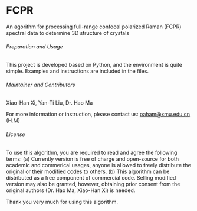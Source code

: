 # FCPR
An agorithm for processing full-range confocal polarized Raman (FCPR) spectral data to determine 3D structure of crystals

###### Preparation and Usage ######
This project is developed based on Python, and the environment is quite simple. Examples and instructions are included in the files.

###### Maintainer and Contributors ######
Xiao-Han Xi, Yan-Ti Liu, Dr. Hao Ma

For more information or instruction, please contact us: oaham@xmu.edu.cn (H.M)

###### License ######
To use this algorithm, you are required to read and agree the following terms:
(a) Currently version is free of charge and open-source for both academic and commerical usages, anyone is allowed to freely distribute the original or their modified codes to others.
(b) This algorithm can be distributed as a free component of commercial code. Selling modified version may also be granted, however, obtaining prior consent from the original authors (Dr. Hao Ma, Xiao-Han Xi) is needed.

Thank you very much for using this algorithm.
